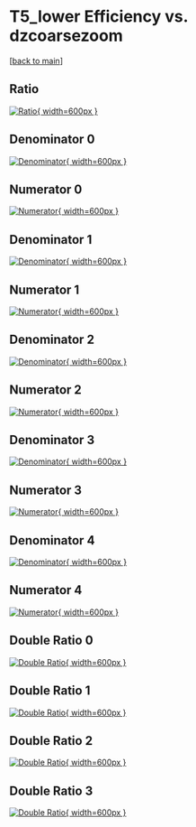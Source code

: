# T5_lower Efficiency vs. dzcoarsezoom

[[back to main](./)]



## Ratio

[![Ratio](../mtv/var/T5_lower_base_0_1_eff_dzcoarsezoom.png){ width=600px }](../mtv/var/T5_lower_base_0_1_eff_dzcoarsezoom.pdf)

## Denominator 0

[![Denominator](../mtv/den/T5_lower_base_0_1_eff_dzcoarsezoom_den0.png){ width=600px }](../mtv/den/T5_lower_base_0_1_eff_dzcoarsezoom_den0.pdf)

## Numerator 0

[![Numerator](../mtv/num/T5_lower_base_0_1_eff_dzcoarsezoom_num0.png){ width=600px }](../mtv/num/T5_lower_base_0_1_eff_dzcoarsezoom_num0.pdf)

## Denominator 1

[![Denominator](../mtv/den/T5_lower_base_0_1_eff_dzcoarsezoom_den1.png){ width=600px }](../mtv/den/T5_lower_base_0_1_eff_dzcoarsezoom_den1.pdf)

## Numerator 1

[![Numerator](../mtv/num/T5_lower_base_0_1_eff_dzcoarsezoom_num1.png){ width=600px }](../mtv/num/T5_lower_base_0_1_eff_dzcoarsezoom_num1.pdf)

## Denominator 2

[![Denominator](../mtv/den/T5_lower_base_0_1_eff_dzcoarsezoom_den2.png){ width=600px }](../mtv/den/T5_lower_base_0_1_eff_dzcoarsezoom_den2.pdf)

## Numerator 2

[![Numerator](../mtv/num/T5_lower_base_0_1_eff_dzcoarsezoom_num2.png){ width=600px }](../mtv/num/T5_lower_base_0_1_eff_dzcoarsezoom_num2.pdf)

## Denominator 3

[![Denominator](../mtv/den/T5_lower_base_0_1_eff_dzcoarsezoom_den3.png){ width=600px }](../mtv/den/T5_lower_base_0_1_eff_dzcoarsezoom_den3.pdf)

## Numerator 3

[![Numerator](../mtv/num/T5_lower_base_0_1_eff_dzcoarsezoom_num3.png){ width=600px }](../mtv/num/T5_lower_base_0_1_eff_dzcoarsezoom_num3.pdf)

## Denominator 4

[![Denominator](../mtv/den/T5_lower_base_0_1_eff_dzcoarsezoom_den4.png){ width=600px }](../mtv/den/T5_lower_base_0_1_eff_dzcoarsezoom_den4.pdf)

## Numerator 4

[![Numerator](../mtv/num/T5_lower_base_0_1_eff_dzcoarsezoom_num4.png){ width=600px }](../mtv/num/T5_lower_base_0_1_eff_dzcoarsezoom_num4.pdf)

## Double Ratio 0

[![Double Ratio](../mtv/ratio/T5_lower_base_0_1_eff_dzcoarsezoom_ratio0.png){ width=600px }](../mtv/ratio/T5_lower_base_0_1_eff_dzcoarsezoom_ratio0.pdf)

## Double Ratio 1

[![Double Ratio](../mtv/ratio/T5_lower_base_0_1_eff_dzcoarsezoom_ratio1.png){ width=600px }](../mtv/ratio/T5_lower_base_0_1_eff_dzcoarsezoom_ratio1.pdf)

## Double Ratio 2

[![Double Ratio](../mtv/ratio/T5_lower_base_0_1_eff_dzcoarsezoom_ratio2.png){ width=600px }](../mtv/ratio/T5_lower_base_0_1_eff_dzcoarsezoom_ratio2.pdf)

## Double Ratio 3

[![Double Ratio](../mtv/ratio/T5_lower_base_0_1_eff_dzcoarsezoom_ratio3.png){ width=600px }](../mtv/ratio/T5_lower_base_0_1_eff_dzcoarsezoom_ratio3.pdf)

